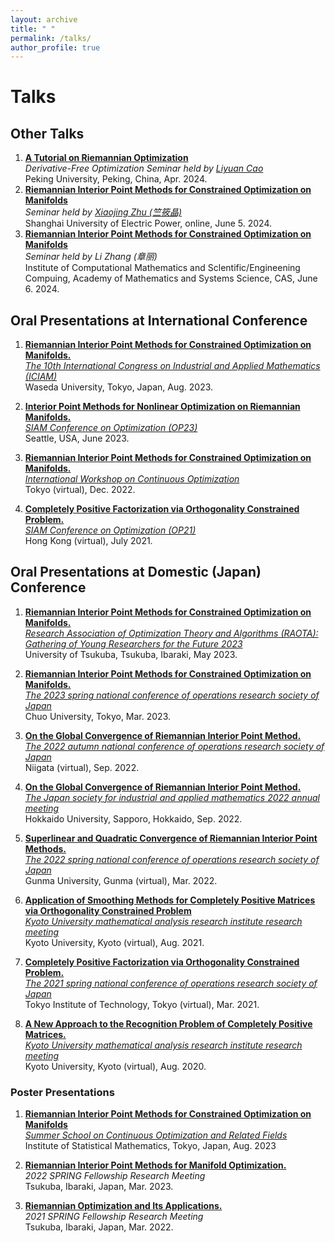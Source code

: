 ```yaml
---
layout: archive
title: " "
permalink: /talks/
author_profile: true
---
```


# Talks

Other Talks
------

1. **[A Tutorial on Riemannian Optimization](https://galvinlai.github.io/files/slides/2024_04_29_DFO_seminar_intro_RO.pdf)**\
    *Derivative-Free Optimization Seminar held by [Liyuan Cao](https://liyuancao.github.io/)*\
    Peking University, Peking, China, Apr. 2024.
2. **[Riemannian Interior Point Methods for Constrained Optimization on Manifolds](https://galvinlai.github.io/files/slides/2024_06_06_SUEP_CAS.pdf)**\
    *Seminar held by [Xiaojing Zhu (竺筱晶)](https://slxy.shiep.edu.cn/8d/b6/c3280a232886/page.htm)*\
    Shanghai University of Electric Power, online, June 5. 2024.
3. **[Riemannian Interior Point Methods for Constrained Optimization on Manifolds](https://galvinlai.github.io/files/slides/2024_06_06_SUEP_CAS.pdf)**\
    *Seminar held by Li Zhang (章丽)*\
    Institute of Computational Mathematics and Sclentific/Engineening Compuing, Academy of Mathematics and Systems Science, CAS, June 6. 2024.



Oral Presentations at International Conference
------

1. **[Riemannian Interior Point Methods for Constrained Optimization on Manifolds.](https://galvinlai.github.io/files/slides/2023_08_24_ICIAM2023.pdf)**\
    *[The 10th International Congress on Industrial and Applied Mathematics (ICIAM)](https://iciam2023.org/registered_data?id=01064)*\
    Waseda University, Tokyo, Japan, Aug. 2023.

2. **[Interior Point Methods for Nonlinear Optimization on Riemannian Manifolds.](https://galvinlai.github.io/files/slides/SeattleSIAMOP.pdf)**\
    *[SIAM Conference on Optimization (OP23)](https://meetings.siam.org/sess/dsp_programsess.cfm?SESSIONCODE=75974)*\
    Seattle, USA, June 2023.

3. **[Riemannian Interior Point Methods for Constrained Optimization on Manifolds.](https://galvinlai.github.io/files/slides/2022_12_4_IWCO.pdf)**\
    *[International Workshop on Continuous Optimization](http://www.opt.c.titech.ac.jp/DecemberWorkshop/schedule.html)*\
    Tokyo (virtual), Dec. 2022. 

4. **[Completely Positive Factorization via Orthogonality Constrained Problem.](https://galvinlai.github.io/files/slides/2021_07_22_SIAM_OP21.pdf)**\
    *[SIAM Conference on Optimization (OP21)](https://meetings.siam.org/sess/dsp_programsess.cfm?SESSIONCODE=71097)*\
    Hong Kong (virtual), July 2021.

Oral Presentations at Domestic (Japan) Conference
------

1. **[Riemannian Interior Point Methods for Constrained Optimization on Manifolds.](https://galvinlai.github.io/files/slides/2023_05_20_RAOTA.pdf)**\
    *[Research Association of Optimization Theory and Algorithms (RAOTA): Gathering of Young Researchers for the Future 2023](https://orsj.org/raota/wp-content/uploads/sites/16/2023/05/tsukuba23program.pdf)*\
    University of Tsukuba, Tsukuba, Ibaraki, May 2023.

2. **[Riemannian Interior Point Methods for Constrained Optimization on Manifolds.](https://galvinlai.github.io/files/slides/2023_03_07_OR.pdf)**\
    *[The 2023 spring national conference of operations research society of Japan](https://orsj.org/nc2023s/wp-content/uploads/sites/14/2023/01/detail.pdf)*\
    Chuo University, Tokyo, Mar. 2023.

4. **[On the Global Convergence of Riemannian Interior Point Method.](https://galvinlai.github.io/files/slides/2022_09_08_JSIAM2022.pdf)**\
    *[The 2022 autumn national conference of operations research society of Japan](https://orsj.org/nc2022f/wp-content/uploads/sites/13/2022/09/program2022f.pdf)*\
    Niigata (virtual), Sep. 2022.

5. **[On the Global Convergence of Riemannian Interior Point Method.](https://galvinlai.github.io/files/slides/2022_09_08_JSIAM2022.pdf)**\
    *[The Japan society for industrial and applied mathematics 2022 annual meeting](https://conference.wdc-jp.com/jsiam/2022/program/program_flash.html)*\
    Hokkaido University, Sapporo, Hokkaido, Sep. 2022.

6. **[Superlinear and Quadratic Convergence of Riemannian Interior Point Methods.](https://galvinlai.github.io/files/slides/2022_03_17_OR.pdf)**\
    *[The 2022 spring national conference of operations research society of Japan](https://orsj.org/nc2022s/wp-content/uploads/sites/12/2022/02/2022s-program_all.pdf)*\
    Gunma University, Gunma (virtual), Mar. 2022.  

7. **[Application of Smoothing Methods for Completely Positive Matrices via Orthogonality Constrained Problem](https://galvinlai.github.io/files/slides/2021_08_19_RIMS.pdf)**\
    *[Kyoto University mathematical analysis research institute research meeting](https://sites.google.com/view/rimsoptimization2021/%E3%83%9B%E3%83%BC%E3%83%A0)*\
    Kyoto University, Kyoto (virtual), Aug. 2021.  

8. **[Completely Positive Factorization via Orthogonality Constrained Problem.](https://galvinlai.github.io/files/slides/20210302_OR21_spring.pdf)**\
    *[The 2021 spring national conference of operations research society of Japan](https://www.orsj.or.jp/nc/2021s/?page_id=20)*\
    Tokyo Institute of Technology, Tokyo (virtual), Mar. 2021.  

9. **[A New Approach to the Recognition Problem of Completely Positive Matrices.](https://galvinlai.github.io/files/slides/RIMSmeeting20200824.pdf)**\
    *[Kyoto University mathematical analysis research institute research meeting](https://sites.google.com/view/akiyoshishioura/rimsmeeting2020)*\
    Kyoto University, Kyoto (virtual), Aug. 2020.  

### Poster Presentations
1. **[Riemannian Interior Point Methods for Constrained Optimization on Manifolds](https://galvinlai.github.io/files/posters/2023_08_09_summer_scholl_poster.pdf)**\
    *[Summer School on Continuous Optimization and Related Fields](https://www.ism.ac.jp/~mirai/sscoke/2023/)*\
    Institute of Statistical Mathematics, Tokyo, Japan, Aug. 2023

2. **[Riemannian Interior Point Methods for Manifold Optimization.](https://galvinlai.github.io/files/posters/2023_03_22_jst_poster.pdf)**\
    *2022 SPRING Fellowship Research Meeting*\
    Tsukuba, Ibaraki, Japan, Mar. 2023.

3. **[Riemannian Optimization and Its Applications.](https://galvinlai.github.io/files/posters/2022_03_22_jst_poster.pdf)**\
    *2021 SPRING Fellowship Research Meeting*\
    Tsukuba, Ibaraki, Japan, Mar. 2022. 
